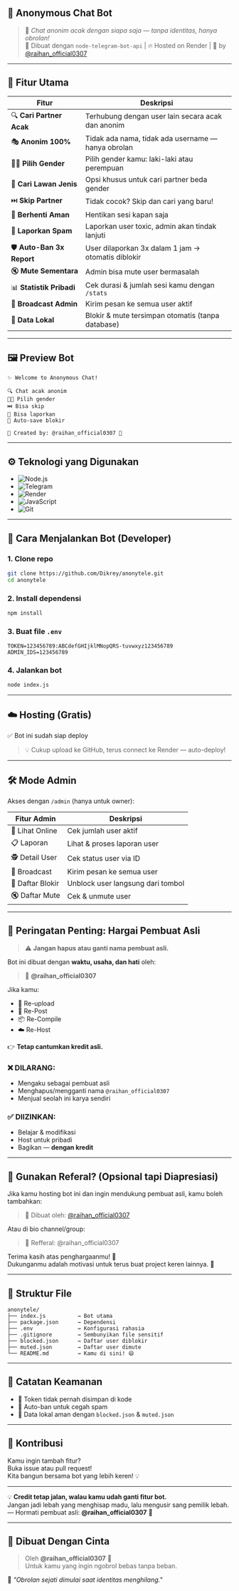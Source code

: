 ## 🤖 Anonymous Chat Bot

> 🔐 *Chat anonim acak dengan siapa saja — tanpa identitas, hanya obrolan!*  
> 💬 Dibuat dengan `node-telegram-bot-api` | 🔥 Hosted on Render | 🚀 by [@raihan_official0307](https://t.me/raihan_official0307)

---

## 🎯 Fitur Utama

| Fitur | Deskripsi |
|------|-----------|
| 🔍 **Cari Partner Acak** | Terhubung dengan user lain secara acak dan anonim |
| 🎭 **Anonim 100%** | Tidak ada nama, tidak ada username — hanya obrolan |
| 👦👧 **Pilih Gender** | Pilih gender kamu: laki-laki atau perempuan |
| 🎯 **Cari Lawan Jenis** | Opsi khusus untuk cari partner beda gender |
| ⏭️ **Skip Partner** | Tidak cocok? Skip dan cari yang baru! |
| 🛑 **Berhenti Aman** | Hentikan sesi kapan saja |
| 🚨 **Laporkan Spam** | Laporkan user toxic, admin akan tindak lanjuti |
| 🛡️ **Auto-Ban 3x Report** | User dilaporkan 3x dalam 1 jam → otomatis diblokir |
| 🔇 **Mute Sementara** | Admin bisa mute user bermasalah |
| 📊 **Statistik Pribadi** | Cek durasi & jumlah sesi kamu dengan `/stats` |
| 📢 **Broadcast Admin** | Kirim pesan ke semua user aktif |
| 💾 **Data Lokal** | Blokir & mute tersimpan otomatis (tanpa database) |

---

## 🖼️ Preview Bot

```
✨ Welcome to Anonymous Chat!

🔍 Chat acak anonim  
👦👧 Pilih gender  
⏭️ Bisa skip  
🚨 Bisa laporkan  
🔐 Auto-save blokir  

👤 Created by: @raihan_official0307 💙
```

---

## ⚙️ Teknologi yang Digunakan

- ![Node.js](https://img.shields.io/badge/Node.js-20%20LTS-green?logo=nodedotjs)
- ![Telegram](https://img.shields.io/badge/Telegram-2CA5E0?logo=telegram&logoColor=white)
- ![Render](https://img.shields.io/badge/Render-%2347E685.svg?logo=render&logoColor=white)
- ![JavaScript](https://img.shields.io/badge/JavaScript-F7DF1E?logo=javascript&logoColor=black)
- ![Git](https://img.shields.io/badge/Git-F05032?logo=git&logoColor=white)

---

## 🚀 Cara Menjalankan Bot (Developer)

### 1. Clone repo
```bash
git clone https://github.com/Dikrey/anonytele.git
cd anonytele
```

### 2. Install dependensi
```bash
npm install
```

### 3. Buat file `.env`
```env
TOKEN=123456789:ABCdefGHIjklMNopQRS-tuvwxyz123456789
ADMIN_IDS=123456789
```

### 4. Jalankan bot
```bash
node index.js
```

---

## ☁️ Hosting (Gratis)
✅ Bot ini sudah siap deploy
> 💡 Cukup upload ke GitHub, terus connect ke Render — auto-deploy!

---

## 🛠️ Mode Admin

Akses dengan `/admin` (hanya untuk owner):

| Fitur Admin | Deskripsi |
|------------|----------|
| 👥 Lihat Online | Cek jumlah user aktif |
| 📋 Laporan | Lihat & proses laporan user |
| 🕵️ Detail User | Cek status user via ID |
| 📢 Broadcast | Kirim pesan ke semua user |
| 🚫 Daftar Blokir | Unblock user langsung dari tombol |
| 🔇 Daftar Mute | Cek & unmute user |

---

## 🛑 Peringatan Penting: Hargai Pembuat Asli

> ⚠️ **Jangan hapus atau ganti nama pembuat asli.**

Bot ini dibuat dengan **waktu, usaha, dan hati** oleh:
> 💙 **@raihan_official0307**

Jika kamu:
- 🔁 Re-upload
- 🔄 Re-Post
- 📦 Re-Compile
- ☁️ Re-Host

👉 **Tetap cantumkan kredit asli.**

### ❌ DILARANG:
- Mengaku sebagai pembuat asli
- Menghapus/mengganti nama `@raihan_official0307`
- Menjual seolah ini karya sendiri

### ✅ DIIZINKAN:
- Belajar & modifikasi
- Host untuk pribadi
- Bagikan — **dengan kredit**

---

## 🔗 Gunakan Referal? (Opsional tapi Diapresiasi)

Jika kamu hosting bot ini dan ingin mendukung pembuat asli, kamu boleh tambahkan:

> 🤖 Dibuat oleh: [@raihan_official0307](https://t.me/raihan_official0307)

Atau di bio channel/group:
> 🔗 Refferal: @raihan_official0307

Terima kasih atas penghargaanmu! 🙏  
Dukunganmu adalah motivasi untuk terus buat project keren lainnya. 💙

---

## 📂 Struktur File
```
anonytele/
├── index.js          → Bot utama
├── package.json      → Dependensi
├── .env              → Konfigurasi rahasia
├── .gitignore        → Sembunyikan file sensitif
├── blocked.json      → Daftar user diblokir
├── muted.json        → Daftar user dimute
└── README.md         → Kamu di sini! 😄
```

---

## 📌 Catatan Keamanan
- 🔐 Token tidak pernah disimpan di kode
- 🧯 Auto-ban untuk cegah spam
- 📁 Data lokal aman dengan `blocked.json` & `muted.json`

---

## 🤝 Kontribusi
Kamu ingin tambah fitur?  
Buka issue atau pull request!  
Kita bangun bersama bot yang lebih keren! 💡

---

💡 **Credit tetap jalan, walau kamu udah ganti fitur bot.**  
Jangan jadi lebah yang menghisap madu, lalu mengusir sang pemilik lebah.  
— Hormati pembuat asli: **@raihan_official0307** 💙

---

## 💌 Dibuat Dengan Cinta
> Oleh **@raihan_official0307** 💙  
> Untuk kamu yang ingin ngobrol bebas tanpa beban.

🚀 *"Obrolan sejati dimulai saat identitas menghilang."*

```
